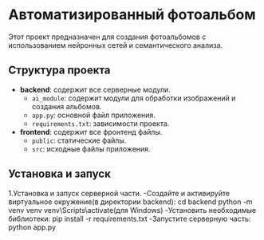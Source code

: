 # Автоматизированный фотоальбом

Этот проект предназначен для создания фотоальбомов с использованием нейронных сетей и семантического анализа.

## Структура проекта

- **backend**: содержит все серверные модули.
  - `ai_module`: содержит модули для обработки изображений и создания альбомов.
  - `app.py`: основной файл приложения.
  - `requirements.txt`: зависимости проекта.
- **frontend**: содержит все фронтенд файлы.
  - `public`: статические файлы.
  - `src`: исходные файлы приложения.

## Установка и запуск

1.Установка и запуск серверной части.
 -Создайте и активируйте виртуальное окружение(в директории backend):
    cd backend
    python -m venv venv
    venv\Scripts\activate(для Windows)
 -Установить необходимые библиотеки:
   pip install -r requirements.txt
-Запустите серверную часть:
  python app.py
